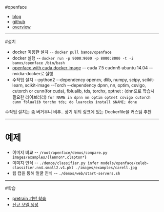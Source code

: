 #openface 
- [blog](http://cmusatyalab.github.io/openface/)
- [github](https://github.com/cmusatyalab/openface)
- [overview](./openface.pdf)
---

#설치
- docker 이용한 설치 
-- `docker pull bamos/openface`
- docker 실행 
-- `docker run -p 9000:9000 -p 8000:8000 -t -i bamos/openface /bin/bash`
- [openface with cuda docker image](./Dockerfile)
-- cuda 7.5 cudnn5 ubuntu 14.04
-- nvidia-docker로 실행
- 수작업 설치
--python2 
--dependency
opencv, dlib, numpy, scipy, scikit-learn, scikit-image
--Torch
--dependency
dpnn, nn, optim, csvigo, cutorch or cunn(for cuda), 
fblualib, tds, torchx, optnet : (dnn으로 학습시 필요한 라이브러리)
`for NAME in dpnn nn optim optnet csvigo cutorch cunn fblualib torchx tds; do luarocks install $NAME; done
`

수작업 설치는 좀 버거우니 비추.. 
상기 위의 링크에 있는 Dockerfile을 커스텀 추천

---

# 예제
- 이미지 비교
-- `/root/openface/demos/compare.py images/examples/{lennon*,clapton*}`
- 이미지 인식
-- `./demos/classifier.py infer models/openface/celeb-classifier.nn4.small2.v1.pkl ./images/examples/carell.jpg`
- 웹 캡을 통해 얼굴 인식
-- `./demos/web/start-servers.sh`

---
#학습
- [pretrain 기반 학습](./train.md)
- [신규 모델 생성](./train_dnn.md)



